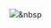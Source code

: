 <img src="https://img.shields.io/badge/Javascript-f7df1estyle=flat-square&logo=Javascript&logoColor=white"/></a>&nbsp

